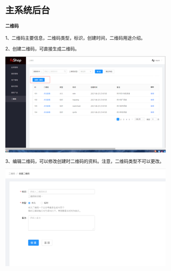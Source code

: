 # 主系统后台

#### 二维码

1、二维码主要信息，二维码类型，标识，创建时间，二维码用途介绍。

2、创建二维码，可直接生成二维码。

![](./images/code_zhang_11.png)



3、编辑二维码，可以修改创建时二维码的资料。注意，二维码类型不可以更改。

![](./images/code_zhang_3.png)